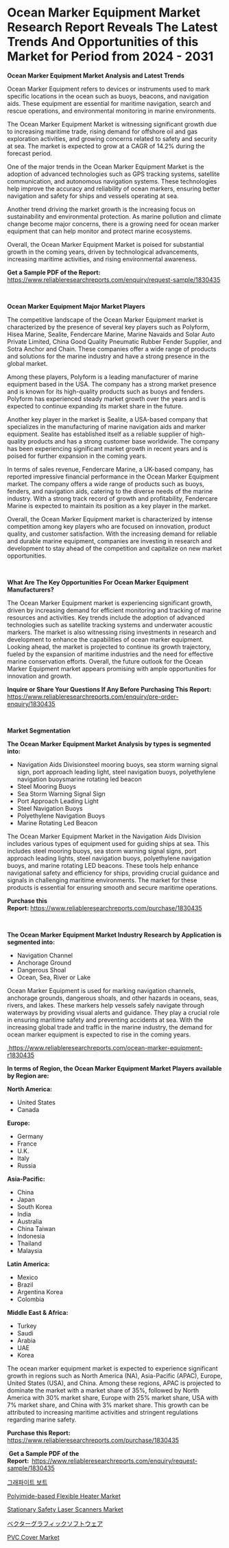 <p><h1>Ocean Marker Equipment Market Research Report Reveals The Latest Trends And Opportunities of this Market for Period from 2024 - 2031</h1></p><p><strong>Ocean Marker Equipment Market Analysis and Latest Trends</strong></p>
<p><p>Ocean Marker Equipment refers to devices or instruments used to mark specific locations in the ocean such as buoys, beacons, and navigation aids. These equipment are essential for maritime navigation, search and rescue operations, and environmental monitoring in marine environments.</p><p>The Ocean Marker Equipment Market is witnessing significant growth due to increasing maritime trade, rising demand for offshore oil and gas exploration activities, and growing concerns related to safety and security at sea. The market is expected to grow at a CAGR of 14.2% during the forecast period.</p><p>One of the major trends in the Ocean Marker Equipment Market is the adoption of advanced technologies such as GPS tracking systems, satellite communication, and autonomous navigation systems. These technologies help improve the accuracy and reliability of ocean markers, ensuring better navigation and safety for ships and vessels operating at sea.</p><p>Another trend driving the market growth is the increasing focus on sustainability and environmental protection. As marine pollution and climate change become major concerns, there is a growing need for ocean marker equipment that can help monitor and protect marine ecosystems.</p><p>Overall, the Ocean Marker Equipment Market is poised for substantial growth in the coming years, driven by technological advancements, increasing maritime activities, and rising environmental awareness.</p></p>
<p><strong>Get a Sample PDF of the Report:&nbsp;</strong> <a href="https://www.reliableresearchreports.com/enquiry/request-sample/1830435">https://www.reliableresearchreports.com/enquiry/request-sample/1830435</a></p>
<p>&nbsp;</p>
<p><strong>Ocean Marker Equipment Major Market Players</strong></p>
<p><p>The competitive landscape of the Ocean Marker Equipment market is characterized by the presence of several key players such as Polyform, Hisea Marine, Sealite, Fendercare Marine, Marine Navaids and Solar Auto Private Limited, China Good Quality Pneumatic Rubber Fender Supplier, and Sotra Anchor and Chain. These companies offer a wide range of products and solutions for the marine industry and have a strong presence in the global market.</p><p>Among these players, Polyform is a leading manufacturer of marine equipment based in the USA. The company has a strong market presence and is known for its high-quality products such as buoys and fenders. Polyform has experienced steady market growth over the years and is expected to continue expanding its market share in the future.</p><p>Another key player in the market is Sealite, a USA-based company that specializes in the manufacturing of marine navigation aids and marker equipment. Sealite has established itself as a reliable supplier of high-quality products and has a strong customer base worldwide. The company has been experiencing significant market growth in recent years and is poised for further expansion in the coming years.</p><p>In terms of sales revenue, Fendercare Marine, a UK-based company, has reported impressive financial performance in the Ocean Marker Equipment market. The company offers a wide range of products such as buoys, fenders, and navigation aids, catering to the diverse needs of the marine industry. With a strong track record of growth and profitability, Fendercare Marine is expected to maintain its position as a key player in the market.</p><p>Overall, the Ocean Marker Equipment market is characterized by intense competition among key players who are focused on innovation, product quality, and customer satisfaction. With the increasing demand for reliable and durable marine equipment, companies are investing in research and development to stay ahead of the competition and capitalize on new market opportunities.</p></p>
<p>&nbsp;</p>
<p><strong>What Are The Key Opportunities For Ocean Marker Equipment Manufacturers?</strong></p>
<p><p>The Ocean Marker Equipment market is experiencing significant growth, driven by increasing demand for efficient monitoring and tracking of marine resources and activities. Key trends include the adoption of advanced technologies such as satellite tracking systems and underwater acoustic markers. The market is also witnessing rising investments in research and development to enhance the capabilities of ocean marker equipment. Looking ahead, the market is projected to continue its growth trajectory, fueled by the expansion of maritime industries and the need for effective marine conservation efforts. Overall, the future outlook for the Ocean Marker Equipment market appears promising with ample opportunities for innovation and growth.</p></p>
<p><strong>Inquire or Share Your Questions If Any Before Purchasing This Report:</strong> <a href="https://www.reliableresearchreports.com/enquiry/pre-order-enquiry/1830435">https://www.reliableresearchreports.com/enquiry/pre-order-enquiry/1830435</a></p>
<p>&nbsp;</p>
<p><strong>Market Segmentation</strong></p>
<p><strong>The Ocean Marker Equipment Market Analysis by types is segmented into:</strong></p>
<p><ul><li>Navigation Aids Divisionsteel mooring buoys, sea storm warning signal sign, port approach leading light, steel navigation buoys, polyethylene navigation buoysmarine rotating led beacon</li><li>Steel Mooring Buoys</li><li>Sea Storm Warning Signal Sign</li><li>Port Approach Leading Light</li><li>Steel Navigation Buoys</li><li>Polyethylene Navigation Buoys</li><li>Marine Rotating Led Beacon</li></ul></p>
<p><p>The Ocean Marker Equipment Market in the Navigation Aids Division includes various types of equipment used for guiding ships at sea. This includes steel mooring buoys, sea storm warning signal signs, port approach leading lights, steel navigation buoys, polyethylene navigation buoys, and marine rotating LED beacons. These tools help enhance navigational safety and efficiency for ships, providing crucial guidance and signals in challenging maritime environments. The market for these products is essential for ensuring smooth and secure maritime operations.</p></p>
<p><strong>Purchase this Report:&nbsp;</strong><a href="https://www.reliableresearchreports.com/purchase/1830435">https://www.reliableresearchreports.com/purchase/1830435</a></p>
<p>&nbsp;</p>
<p><strong>The Ocean Marker Equipment Market Industry Research by Application is segmented into:</strong></p>
<p><ul><li>Navigation Channel</li><li>Anchorage Ground</li><li>Dangerous Shoal</li><li>Ocean, Sea, River or Lake</li></ul></p>
<p><p>Ocean Marker Equipment is used for marking navigation channels, anchorage grounds, dangerous shoals, and other hazards in oceans, seas, rivers, and lakes. These markers help vessels safely navigate through waterways by providing visual alerts and guidance. They play a crucial role in ensuring maritime safety and preventing accidents at sea. With the increasing global trade and traffic in the marine industry, the demand for ocean marker equipment is expected to rise in the coming years.</p></p>
<p><a href="https://www.reliableresearchreports.com/ocean-marker-equipment-r1830435">&nbsp;https://www.reliableresearchreports.com/ocean-marker-equipment-r1830435</a></p>
<p><strong>In terms of Region, the Ocean Marker Equipment Market Players available by Region are:</strong></p>
<p>
    <p> <strong> North America: </strong>
        <ul>
            <li>United States</li>
            <li>Canada</li>
        </ul>
        </p> 
    <p> <strong> Europe: </strong>
        <ul>
            <li>Germany</li>
            <li>France</li>
            <li>U.K.</li>
            <li>Italy</li>
            <li>Russia</li>
        </ul>
        </p> 
    <p> <strong> Asia-Pacific: </strong>
        <ul>
            <li>China</li>
            <li>Japan</li>
            <li>South Korea</li>
            <li>India</li>
            <li>Australia</li>
            <li>China Taiwan</li>
            <li>Indonesia</li>
            <li>Thailand</li>
            <li>Malaysia</li>
        </ul>
        </p> 
    <p> <strong> Latin America: </strong>
        <ul>
            <li>Mexico</li>
            <li>Brazil</li>
            <li>Argentina Korea</li>
            <li>Colombia</li>
        </ul>
        </p> 
    <p> <strong> Middle East & Africa: </strong>
        <ul>
            <li>Turkey</li>
            <li>Saudi</li>
            <li>Arabia</li>
            <li>UAE</li>
            <li>Korea</li>
        </ul>
    </p>
    </p>
<p><p>The ocean marker equipment market is expected to experience significant growth in regions such as North America (NA), Asia-Pacific (APAC), Europe, United States (USA), and China. Among these regions, APAC is projected to dominate the market with a market share of 35%, followed by North America with 30% market share, Europe with 25% market share, USA with 7% market share, and China with 3% market share. This growth can be attributed to increasing maritime activities and stringent regulations regarding marine safety.</p></p>
<p><strong>Purchase this Report: </strong><a href="https://www.reliableresearchreports.com/purchase/1830435">https://www.reliableresearchreports.com/purchase/1830435</a></p>
<p>&nbsp;<strong>Get a Sample PDF of the Report:&nbsp;&nbsp;</strong><a href="https://www.reliableresearchreports.com/enquiry/request-sample/1830435">https://www.reliableresearchreports.com/enquiry/request-sample/1830435</a></p>
<p><strong></strong></p>
<p><p><a href="https://github.com/PhilToryphy7876567/Market-Research-Report-List-1/blob/main/504341138692.md">그래파이트 보트</a></p><p><a href="https://github.com/changoleonlaverguenzanoexiste/Market-Research-Report-List-3/blob/main/polyimide-based-flexible-heater-market.md">Polyimide-based Flexible Heater Market</a></p><p><a href="https://github.com/tamvrosiya/Market-Research-Report-List-4/blob/main/stationary-safety-laser-scanners-market.md">Stationary Safety Laser Scanners Market</a></p><p><a href="https://medium.com/@isabeleterson7845/%E3%83%99%E3%82%AF%E3%82%BF%E3%83%BC%E3%82%B0%E3%83%A9%E3%83%95%E3%82%A3%E3%83%83%E3%82%AF%E3%82%BD%E3%83%95%E3%83%88%E3%82%A6%E3%82%A7%E3%82%A2%E5%B8%82%E5%A0%B4%E3%81%AE%E3%82%A4%E3%83%B3%E3%82%B5%E3%82%A4%E3%83%88-%E5%B8%82%E5%A0%B4%E3%81%AE%E3%83%88%E3%83%AC%E3%83%B3%E3%83%89-%E6%88%90%E9%95%B7-2024%E5%B9%B4%E3%81%8B%E3%82%892031%E5%B9%B4%E3%81%BE%E3%81%A7%E3%81%AE%E4%BA%88%E6%B8%AC-61109ebbea67">ベクターグラフィックソフトウェア</a></p><p><a href="https://issuu.com/reportprime-2/docs/pvc-cover-market-size-2030.pptx">PVC Cover Market</a></p></p>